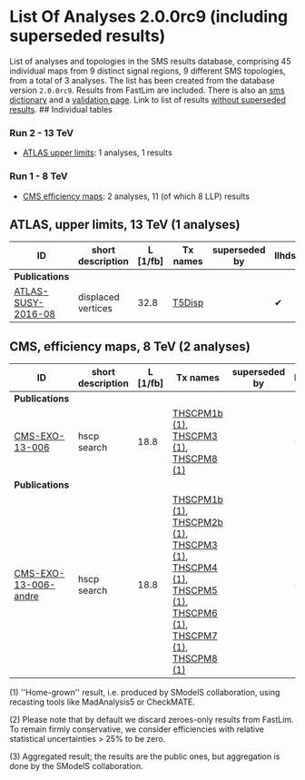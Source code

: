 

# List Of Analyses 2.0.0rc9 (including superseded results)
List of analyses and topologies in the SMS results database,
comprising 45 individual maps from 9 distinct signal regions, 9 different SMS topologies, from a total of 3 analyses.
The list has been created from the database version `2.0.0rc9`.
Results from FastLim are included. There is also an  [sms dictionary](SmsDictionary200rc9) and a [validation page](Validation200rc9).
Link to list of results [without superseded results](ListOfAnalyses200rc9).
    ## Individual tables
### Run 2 - 13 TeV
 * [ATLAS upper limits](#ATLASupperlimits13): 1  analyses, 1  results
### Run 1 - 8 TeV
 * [CMS efficiency maps](#CMSefficiencymaps8): 2  analyses, 11 (of which 8 LLP) results

<a name="ATLASupperlimits13"></a>
## ATLAS, upper limits, 13 TeV (1 analyses)

| **ID** | **short description** | **L [1/fb]** | **Tx names** | **superseded by** | **llhds** |
|--------|-----------------------|--------------|--------------|-------------------|-----------|
| **Publications** | | | | | |
| [ATLAS-SUSY-2016-08](https://atlas.web.cern.ch/Atlas/GROUPS/PHYSICS/PAPERS/SUSY-2016-08/)<a name="ATLAS-SUSY-2016-08"></a> | displaced vertices | 32.8 | [T5Disp](SmsDictionary200rc9#T5Disp) | |&#10004; |

<a name="CMSefficiencymaps8"></a>
## CMS, efficiency maps, 8 TeV (2 analyses)

| **ID** | **short description** | **L [1/fb]** | **Tx names** | **superseded by** | **llhds** |
|--------|-----------------------|--------------|--------------|-------------------|-----------|
| **Publications** | | | | | |
| [CMS-EXO-13-006](http://cms-results.web.cern.ch/cms-results/public-results/publications/EXO-13-006/index.html)<a name="CMS-EXO-13-006"></a> | hscp search | 18.8 | [THSCPM1b](SmsDictionary200rc9#THSCPM1b) [(1)](#A1), [THSCPM3](SmsDictionary200rc9#THSCPM3) [(1)](#A1), [THSCPM8](SmsDictionary200rc9#THSCPM8) [(1)](#A1) | |&#10004; |
| **Publications** | | | | | |
| [CMS-EXO-13-006-andre](http://cms-results.web.cern.ch/cms-results/public-results/publications/EXO-13-006/index.html)<a name="CMS-EXO-13-006-andre"></a> | hscp search | 18.8 | [THSCPM1b](SmsDictionary200rc9#THSCPM1b) [(1)](#A1), [THSCPM2b](SmsDictionary200rc9#THSCPM2b) [(1)](#A1), [THSCPM3](SmsDictionary200rc9#THSCPM3) [(1)](#A1), [THSCPM4](SmsDictionary200rc9#THSCPM4) [(1)](#A1), [THSCPM5](SmsDictionary200rc9#THSCPM5) [(1)](#A1), [THSCPM6](SmsDictionary200rc9#THSCPM6) [(1)](#A1), [THSCPM7](SmsDictionary200rc9#THSCPM7) [(1)](#A1), [THSCPM8](SmsDictionary200rc9#THSCPM8) [(1)](#A1) | |&#10004; |


<a name='A1'>(1)</a> ''Home-grown'' result, i.e. produced by SModelS collaboration, using recasting tools like MadAnalysis5 or CheckMATE.

<a name='A2'>(2)</a> Please note that by default we discard zeroes-only results from FastLim. To remain firmly conservative, we consider efficiencies with relative statistical uncertainties > 25% to be zero.

<a name='A3'>(3)</a> Aggregated result; the results are the public ones, but aggregation is done by the SModelS collaboration.
